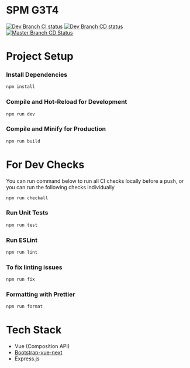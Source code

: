 # SPM G3T4

[![Dev Branch CI status](https://github.com/rhythmlover/SPM/actions/workflows/ci.yml/badge.svg?branch=dev)](https://github.com/rhythmlover/SPM/actions/workflows/ci.yml)
[![Dev Branch CD status](https://github.com/rhythmlover/SPM/actions/workflows/cd_preview.yml/badge.svg)](https://github.com/rhythmlover/SPM/actions/workflows/cd_preview.yml)
[![Master Branch CD Status](https://github.com/rhythmlover/SPM/actions/workflows/cd_prod.yml/badge.svg)](https://github.com/rhythmlover/SPM/actions/workflows/cd_prod.yml)

# Project Setup

### Install Dependencies

```sh
npm install
```

### Compile and Hot-Reload for Development

```sh
npm run dev
```

### Compile and Minify for Production

```sh
npm run build
```

# For Dev Checks

You can run command below to run all CI checks locally before a push, or you can run the following checks individually

```sh
npm run checkall
```

### Run Unit Tests

```sh
npm run test
```

### Run ESLint

```sh
npm run lint
```

### To fix linting issues

```sh
npm run fix
```

### Formatting with Prettier

```sh
npm run format
```

# Tech Stack

- Vue (Composition API)
- [Bootstrap-vue-next](https://bootstrap-vue-next.github.io/bootstrap-vue-next/)
- Express.js
